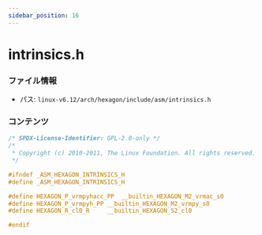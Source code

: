 ```yaml
---
sidebar_position: 16
---
```

# intrinsics.h

### ファイル情報

- パス: `linux-v6.12/arch/hexagon/include/asm/intrinsics.h`

### コンテンツ

```h
/* SPDX-License-Identifier: GPL-2.0-only */
/*
 * Copyright (c) 2010-2011, The Linux Foundation. All rights reserved.
 */

#ifndef _ASM_HEXAGON_INTRINSICS_H
#define _ASM_HEXAGON_INTRINSICS_H

#define HEXAGON_P_vrmpyhacc_PP	__builtin_HEXAGON_M2_vrmac_s0
#define HEXAGON_P_vrmpyh_PP	__builtin_HEXAGON_M2_vrmpy_s0
#define HEXAGON_R_cl0_R		__builtin_HEXAGON_S2_cl0

#endif

```
